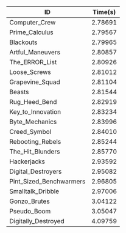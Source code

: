 |ID|Time(s)|
|-|-|
|Computer_Crew|2.78691|
|Prime_Calculus|2.79567|
|Blackouts|2.79965|
|Artful_Maneuvers|2.80857|
|The_ERROR_List|2.80926|
|Loose_Screws|2.81012|
|Grapevine_Squad|2.81104|
|Beasts|2.81544|
|Rug_Heed_Bend|2.82919|
|Key_to_Innovation|2.83234|
|Byte_Mechanics|2.83996|
|Creed_Symbol|2.84010|
|Rebooting_Rebels|2.85244|
|The_Hit_Blunders|2.85770|
|Hackerjacks|2.93592|
|Digital_Destroyers|2.95082|
|Pint_Sized_Benchwarmers|2.96805|
|Smalltalk_Dribble|2.97006|
|Gonzo_Brutes|3.04122|
|Pseudo_Boom|3.05047|
|Digitally_Destroyed|4.09759|
